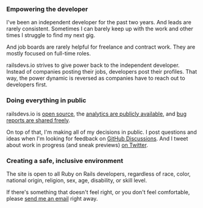 ### Empowering the developer

I've been an independent developer for the past two years. And leads are rarely consistent. Sometimes I can barely keep up with the work and other times I struggle to find my next gig.

And job boards are rarely helpful for freelance and contract work. They are mostly focused on full-time roles.

railsdevs.io strives to give power back to the independent developer. Instead of companies posting their jobs, developers post their profiles. That way, the power dynamic is reversed as companies have to reach out to developers first.

### Doing everything in public

railsdevs.io is [open source](https://github.com/joemasilotti/railsdevs.io/), the [analytics are publicly available](https://app.usefathom.com/share/cacnfaan/railsdevs.io), and [bug reports are shared freely](https://app.honeybadger.io/project/EKRGgkQdR0).

On top of that, I'm making all of my decisions in public. I post questions and ideas when I'm looking for feedback on [GitHub Discussions](https://github.com/joemasilotti/railsdevs.io/discussions). And I tweet about work in progress (and sneak previews) [on Twitter](https://twitter.com/joemasilotti).

### Creating a safe, inclusive environment

The site is open to all Ruby on Rails developers, regardless of race, color, national origin, religion, sex, age, disability, or skill level.

If there's something that doesn't feel right, or you don't feel comfortable, please [send me an email](mailto:joe@masilotti.com) right away.
